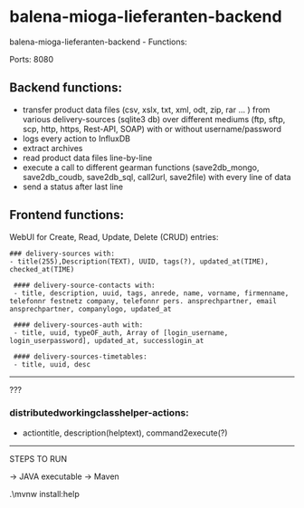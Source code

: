 # balena-mioga-lieferanten-backend
balena-mioga-lieferanten-backend - Functions:





Ports: 8080


## Backend functions:
- transfer product data files (csv, xslx, txt, xml, odt, zip, rar ... ) from various delivery-sources (sqlite3 db) over different mediums (ftp, sftp, scp, http, https, Rest-API, SOAP) with or without username/password
- logs every action to InfluxDB
- extract archives
- read product data files line-by-line
- execute a call to different gearman functions (save2db_mongo, save2db_coudb, save2db_sql, call2url, save2file) with every line of data
- send a status after last line 

## Frontend functions:
WebUI for Create, Read, Update, Delete (CRUD) entries: 

    ### delivery-sources with:
    - title(255),Description(TEXT), UUID, tags(?), updated_at(TIME), checked_at(TIME)

     #### delivery-source-contacts with:
     - title, description, uuid, tags, anrede, name, vorname, firmenname, telefonnr festnetz company, telefonnr pers. ansprechpartner, email ansprechpartner, companylogo, updated_at

     #### delivery-sources-auth with:
     - title, uuid, typeOF_auth, Array of [login_username, login_userpassword], updated_at, successlogin_at

     #### delivery-sources-timetables:
     - title, uuid, desc

--- 
???

   ### distributedworkingclasshelper-actions:
   - actiontitle, description(helptext), command2execute(?)
 
 
 ---
 STEPS TO RUN
 
 -> JAVA executable
 -> Maven
 
 .\mvnw install:help
 
